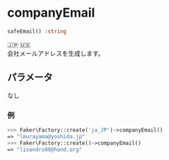 # companyEmail
```php
safeEmail() :string
```
:jp: :us:  
会社メールアドレスを生成します。

## パラメータ
なし

### 例
```php
>>> Faker\Factory::create('ja_JP')->companyEmail()
=> "lmurayama@yoshida.jp"
>>> Faker\Factory::create()->companyEmail()
=> "lisandro00@hand.org"
```
